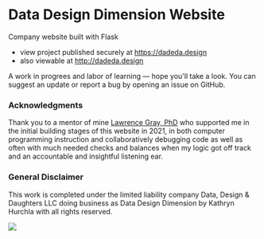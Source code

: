 # Data Design Dimension Website
Company website built with Flask
- view project published securely at https://dadeda.design
- also viewable at http://dadeda.design

A work in progrees and labor of learning –– hope you'll take a look. You can suggest an update or report a bug by opening an issue on GitHub.

### Acknowledgments
Thank you to a mentor of mine <a href="https://lwgray.github.io/">Lawrence Gray, PhD</a> who supported me in the initial building stages of this website in 2021, in both computer programming instruction and collaboratively debugging code as well as often with much needed checks and balances when my logic got off track and an accountable and insightful listening ear.

### General Disclaimer
This work is completed under the limited liability company Data, Design & Daughters LLC doing business as Data Design Dimension by Kathryn Hurchla with all rights reserved.

<!-- my custom buy me and a mentee a tea button -->
<a href="https://www.buymeacoffee.com/earthtokathy"><img src="https://img.buymeacoffee.com/button-api/?text=Fuel web design with tea&emoji=🍵&slug=earthtokathy&button_colour=ecd0df&font_colour=062D3F&font_family=Poppins&outline_colour=000000&coffee_colour=FFDD00"></a>
